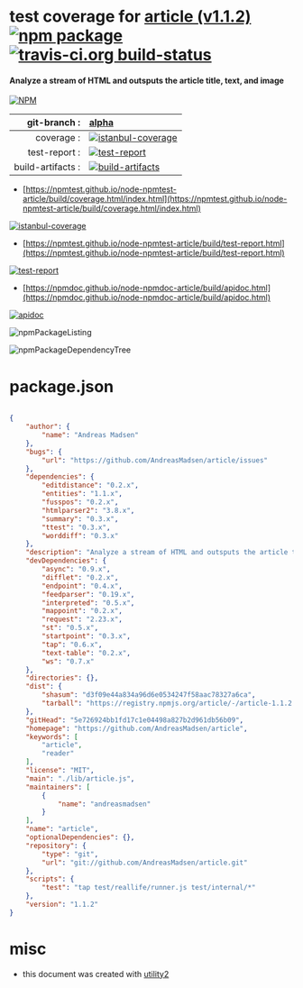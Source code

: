 # test coverage for  [article (v1.1.2)](https://github.com/AndreasMadsen/article)  [![npm package](https://img.shields.io/npm/v/npmtest-article.svg?style=flat-square)](https://www.npmjs.org/package/npmtest-article) [![travis-ci.org build-status](https://api.travis-ci.org/npmtest/node-npmtest-article.svg)](https://travis-ci.org/npmtest/node-npmtest-article)
#### Analyze a stream of HTML and outsputs the article title, text, and image

[![NPM](https://nodei.co/npm/article.png?downloads=true&downloadRank=true&stars=true)](https://www.npmjs.com/package/article)

| git-branch : | [alpha](https://github.com/npmtest/node-npmtest-article/tree/alpha)|
|--:|:--|
| coverage : | [![istanbul-coverage](https://npmtest.github.io/node-npmtest-article/build/coverage.badge.svg)](https://npmtest.github.io/node-npmtest-article/build/coverage.html/index.html)|
| test-report : | [![test-report](https://npmtest.github.io/node-npmtest-article/build/test-report.badge.svg)](https://npmtest.github.io/node-npmtest-article/build/test-report.html)|
| build-artifacts : | [![build-artifacts](https://npmtest.github.io/node-npmtest-article/glyphicons_144_folder_open.png)](https://github.com/npmtest/node-npmtest-article/tree/gh-pages/build)|

- [https://npmtest.github.io/node-npmtest-article/build/coverage.html/index.html](https://npmtest.github.io/node-npmtest-article/build/coverage.html/index.html)

[![istanbul-coverage](https://npmtest.github.io/node-npmtest-article/build/screenCapture.buildCi.browser.%252Ftmp%252Fbuild%252Fcoverage.lib.html.png)](https://npmtest.github.io/node-npmtest-article/build/coverage.html/index.html)

- [https://npmtest.github.io/node-npmtest-article/build/test-report.html](https://npmtest.github.io/node-npmtest-article/build/test-report.html)

[![test-report](https://npmtest.github.io/node-npmtest-article/build/screenCapture.buildCi.browser.%252Ftmp%252Fbuild%252Ftest-report.html.png)](https://npmtest.github.io/node-npmtest-article/build/test-report.html)

- [https://npmdoc.github.io/node-npmdoc-article/build/apidoc.html](https://npmdoc.github.io/node-npmdoc-article/build/apidoc.html)

[![apidoc](https://npmdoc.github.io/node-npmdoc-article/build/screenCapture.buildCi.browser.%252Ftmp%252Fbuild%252Fapidoc.html.png)](https://npmdoc.github.io/node-npmdoc-article/build/apidoc.html)

![npmPackageListing](https://npmtest.github.io/node-npmtest-article/build/screenCapture.npmPackageListing.svg)

![npmPackageDependencyTree](https://npmtest.github.io/node-npmtest-article/build/screenCapture.npmPackageDependencyTree.svg)



# package.json

```json

{
    "author": {
        "name": "Andreas Madsen"
    },
    "bugs": {
        "url": "https://github.com/AndreasMadsen/article/issues"
    },
    "dependencies": {
        "editdistance": "0.2.x",
        "entities": "1.1.x",
        "fusspos": "0.2.x",
        "htmlparser2": "3.8.x",
        "summary": "0.3.x",
        "ttest": "0.3.x",
        "worddiff": "0.3.x"
    },
    "description": "Analyze a stream of HTML and outsputs the article title, text, and image",
    "devDependencies": {
        "async": "0.9.x",
        "difflet": "0.2.x",
        "endpoint": "0.4.x",
        "feedparser": "0.19.x",
        "interpreted": "0.5.x",
        "mappoint": "0.2.x",
        "request": "2.23.x",
        "st": "0.5.x",
        "startpoint": "0.3.x",
        "tap": "0.6.x",
        "text-table": "0.2.x",
        "ws": "0.7.x"
    },
    "directories": {},
    "dist": {
        "shasum": "d3f09e44a834a96d6e0534247f58aac78327a6ca",
        "tarball": "https://registry.npmjs.org/article/-/article-1.1.2.tgz"
    },
    "gitHead": "5e726924bb1fd17c1e04498a827b2d961db56b09",
    "homepage": "https://github.com/AndreasMadsen/article",
    "keywords": [
        "article",
        "reader"
    ],
    "license": "MIT",
    "main": "./lib/article.js",
    "maintainers": [
        {
            "name": "andreasmadsen"
        }
    ],
    "name": "article",
    "optionalDependencies": {},
    "repository": {
        "type": "git",
        "url": "git://github.com/AndreasMadsen/article.git"
    },
    "scripts": {
        "test": "tap test/reallife/runner.js test/internal/*"
    },
    "version": "1.1.2"
}
```



# misc
- this document was created with [utility2](https://github.com/kaizhu256/node-utility2)

